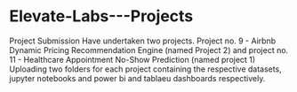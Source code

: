 # Elevate-Labs---Projects
Project Submission
Have undertaken two projects. 
Project no. 9 - Airbnb Dynamic Pricing Recommendation Engine (named Project 2) and project no. 11 - Healthcare Appointment No-Show Prediction (named project 1) 
Uploading two folders for each project containing the respective datasets, jupyter notebooks and power bi and tablaeu dashboards respectively. 
